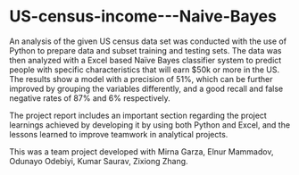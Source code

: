 # US-census-income---Naive-Bayes

An analysis of the given US census data set was conducted with the use of Python to prepare data and subset training and testing sets. The data was then analyzed with a Excel based Naïve Bayes classifier system to predict people with specific characteristics that will earn $50k or more in the US.  The results show a model with a precision of 51%, which can be further improved by grouping the variables differently, and a good recall and false negative rates of 87% and 6% respectively.

The project report includes an important section regarding the project learnings achieved by developing it by using both Python and Excel, and the lessons learned to improve teamwork in analytical projects. 

This was a team project developed with Mirna Garza, Elnur Mammadov, Odunayo Odebiyi, Kumar Saurav, Zixiong Zhang.
